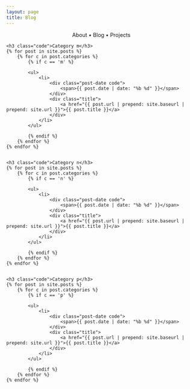 ```yaml
---
layout: page
title: Blog
---
```


<section>
	<div style="text-align: center;">
		<span class="hlink" onclick="window.location='/whoami/about'">About</span> • 
		<span class="hlink" onclick="window.location='/whoami/blog'">Blog</span> • 
		<span class="hlink" onclick="window.location='/whoami/about'">Projects</span>
	</div>
	<div></div>
</section>

<section>

	<h3 class="code">Category m</h3>
	{% for post in site.posts %}
		{% for c in post.categories %}
			{% if c == 'm' %}

			<ul>
				<li>
					<div class="post-date code">
						<span>{{ post.date | date: "%b %d" }}</span>
					</div>
					<div class="title">
						<a href="{{ post.url | prepend: site.baseurl | prepend: site.url }}">{{ post.title }}</a>
					</div>
				</li>
			</ul>
			
			{% endif %}
		{% endfor %}
	{% endfor %}


	<h3 class="code">Category n</h3>
	{% for post in site.posts %}
		{% for c in post.categories %}
			{% if c == 'n' %}

			<ul>
				<li>
					<div class="post-date code">
						<span>{{ post.date | date: "%b %d" }}</span>
					</div>
					<div class="title">
						<a href="{{ post.url | prepend: site.baseurl | prepend: site.url }}">{{ post.title }}</a>
					</div>
				</li>
			</ul>
			
			{% endif %}
		{% endfor %}
	{% endfor %}


	<h3 class="code">Category p</h3>
	{% for post in site.posts %}
		{% for c in post.categories %}
			{% if c == 'p' %}

			<ul>
				<li>
					<div class="post-date code">
						<span>{{ post.date | date: "%b %d" }}</span>
					</div>
					<div class="title">
						<a href="{{ post.url | prepend: site.baseurl | prepend: site.url }}">{{ post.title }}</a>
					</div>
				</li>
			</ul>
			
			{% endif %}
		{% endfor %}
	{% endfor %}

</section>

<!-- section>
	{% for post in site.posts %}
		{% unless post.next %}
			<h3 class="code">{{ post.date | date: '%Y' }}</h3>
		{% else %}
			{% capture year %}{{ post.date | date: '%Y' }}{% endcapture %}
			{% capture nyear %}{{ post.next.date | date: '%Y' }}{% endcapture %}
			{% if year != nyear %}
				<h3 class="code">{{ post.date | date: '%Y' }}</h3>
			{% endif %}
		{% endunless %}

		<ul>
			<li>
				<div class="post-date code">
					<span>{{ post.date | date: "%b %d" }}</span>
				</div>
				<div class="title">
					<a href="{{ post.url | prepend: site.baseurl | prepend: site.url }}">{{ post.title }}</a>
				</div>
			</li>
		</ul>
	{% endfor %}
</section -->


